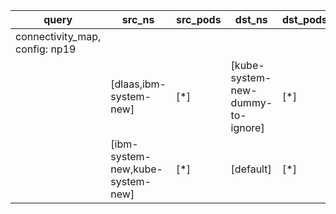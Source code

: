 |query|src_ns|src_pods|dst_ns|dst_pods|connection|
|---|---|---|---|---|---|
|connectivity_map, config: np19|
||[dlaas,ibm-system-new]|[*]|[kube-system-new-dummy-to-ignore]|[*]|All connections|
||[ibm-system-new,kube-system-new]|[*]|[default]|[*]|All connections|


